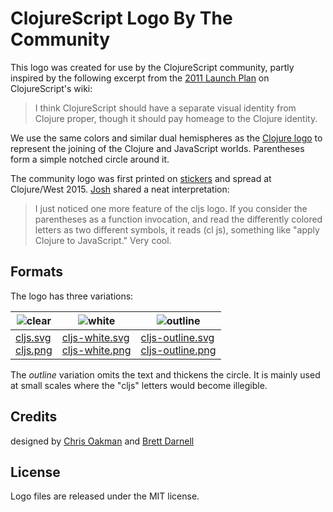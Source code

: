 # ClojureScript Logo By The Community

This logo was created for use by the ClojureScript community, partly inspired
by the following excerpt from the [2011 Launch Plan] on ClojureScript's wiki:

> I think ClojureScript should have a separate visual identity from Clojure
> proper, though it should pay homeage to the Clojure identity.

We use the same colors and similar dual hemispheres as the [Clojure logo] to
represent the joining of the Clojure and JavaScript worlds. Parentheses form a
simple notched circle around it.

The community logo was first printed on
[stickers](https://twitter.com/swannodette/status/589949769457410048)
and spread at Clojure/West 2015. [Josh] shared a neat interpretation:

> I just noticed one more feature of the cljs logo. If you consider the
> parentheses as a function invocation, and read the differently colored
> letters as two different symbols, it reads (cl js), something like "apply
> Clojure to JavaScript." Very cool.

## Formats

The logo has three variations:

| ![clear]                 | ![white]                               | ![outline]                               |
|--------------------------|----------------------------------------|------------------------------------------|
| [cljs.svg]<br>[cljs.png] | [cljs-white.svg]<br>[cljs-white.png]   | [cljs-outline.svg]<br>[cljs-outline.png] |

The _outline_ variation omits the text and thickens the circle.  It is mainly
used at small scales where the "cljs" letters would become illegible.

[clear]:http://i.imgur.com/S14JyFD.png
[white]:http://i.imgur.com/FIXbg7V.png
[outline]:http://i.imgur.com/YIkIaIt.png

[cljs.svg]:https://raw.githubusercontent.com/cljsinfo/logo.cljs/master/cljs.svg
[cljs.png]:https://raw.githubusercontent.com/cljsinfo/logo.cljs/master/cljs.png
[cljs-white.svg]:https://raw.githubusercontent.com/cljsinfo/logo.cljs/master/cljs-white.svg
[cljs-white.png]:https://raw.githubusercontent.com/cljsinfo/logo.cljs/master/cljs-white.png
[cljs-outline.svg]:https://raw.githubusercontent.com/cljsinfo/logo.cljs/master/cljs-outline.svg
[cljs-outline.png]:https://raw.githubusercontent.com/cljsinfo/logo.cljs/master/cljs-outline.png

## Credits

designed by [Chris Oakman] and [Brett Darnell]

[Chris Oakman]:http://twitter.com/oakmac1
[Brett Darnell]:http://twitter.com/darnology

## License

Logo files are released under the MIT license.

[2011 Launch Plan]:https://github.com/clojure/clojurescript/wiki/Launch-Plan
[Clojure logo]:http://i.imgur.com/1GjPKvB.png
[This]:https://twitter.com/swannodette/status/589949769457410048
[Josh]:https://twitter.com/joshheadapohl
